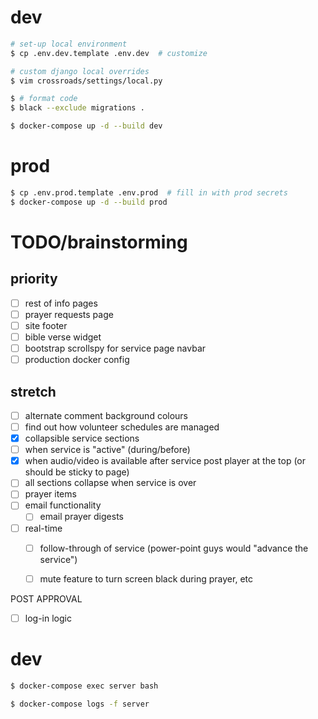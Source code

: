# dev

```bash
# set-up local environment
$ cp .env.dev.template .env.dev  # customize

# custom django local overrides
$ vim crossroads/settings/local.py

$ # format code
$ black --exclude migrations .

$ docker-compose up -d --build dev
```


# prod

```bash
$ cp .env.prod.template .env.prod  # fill in with prod secrets
$ docker-compose up -d --build prod
```


# TODO/brainstorming
## priority
- [ ] rest of info pages
- [ ] prayer requests page
- [ ] site footer
- [ ] bible verse widget
- [ ] bootstrap scrollspy for service page navbar
- [ ] production docker config

## stretch
- [ ] alternate comment background colours
- [ ] find out how volunteer schedules are managed
- [x] collapsible service sections
- [ ] when service is "active" (during/before)
- [x] when audio/video is available after service post player at the top (or should be sticky to page)
- [ ] all sections collapse when service is over
- [ ] prayer items
- [ ] email functionality
  - [ ] email prayer digests

- [ ] real-time
  - [ ] follow-through of service (power-point guys would "advance the service")
  - [ ] mute feature to turn screen black during prayer, etc


POST APPROVAL
- [ ] log-in logic


# dev


```bash
$ docker-compose exec server bash
```

```bash
$ docker-compose logs -f server
```
